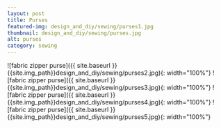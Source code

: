 ```yaml
---
layout: post
title: Purses
featured-img: design_and_diy/sewing/purses1.jpg
thumbnail: design_and_diy/sewing/purses.jpg
alt: purses
category: sewing
---
```


![fabric zipper purse]({{ site.baseurl }}{{site.img_path}}design_and_diy/sewing/purses2.jpg){: width="100%"}
![fabric zipper purse]({{ site.baseurl }}{{site.img_path}}design_and_diy/sewing/purses3.jpg){: width="100%"}
![fabric zipper purse]({{ site.baseurl }}{{site.img_path}}design_and_diy/sewing/purses4.jpg){: width="100%"}
![fabric zipper purse]({{ site.baseurl }}{{site.img_path}}design_and_diy/sewing/purses5.jpg){: width="100%"}
